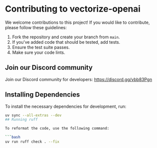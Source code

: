 # Contributing to vectorize-openai

We welcome contributions to this project! If you would like to contribute, please follow these guidelines:

1. Fork the repository and create your branch from `main`.
2. If you've added code that should be tested, add tests.
3. Ensure the test suite passes.
4. Make sure your code lints.

## Join our Discord community

Join our Discord community for developers: https://discord.gg/vbb83Pgn

## Installing Dependencies

To install the necessary dependencies for development, run:

```bash
uv sync --all-extras --dev
## Running ruff

To reformat the code, use the following command:

```bash
uv run ruff check . --fix
